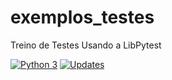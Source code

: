# exemplos_testes
Treino de Testes Usando a LibPytest


[![Python 3](https://pyup.io/repos/github/Heber3000/exemplo_pacote/python-3-shield.svg)](https://pyup.io/repos/github/Heber3000/exemplo_pacote/)
[![Updates](https://pyup.io/repos/github/Heber3000/exemplo_pacote/shield.svg)](https://pyup.io/repos/github/Heber3000/exemplo_pacote/)

